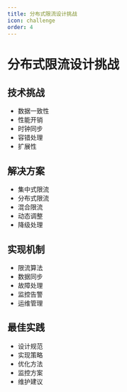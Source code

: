 ```yaml
---
title: 分布式限流设计挑战
icon: challenge
order: 4
---
```


# 分布式限流设计挑战

## 技术挑战
- 数据一致性
- 性能开销
- 时钟同步
- 容错处理
- 扩展性

## 解决方案
- 集中式限流
- 分布式限流
- 混合限流
- 动态调整
- 降级处理

## 实现机制
- 限流算法
- 数据同步
- 故障处理
- 监控告警
- 运维管理

## 最佳实践
- 设计规范
- 实现策略
- 优化方法
- 监控方案
- 维护建议
